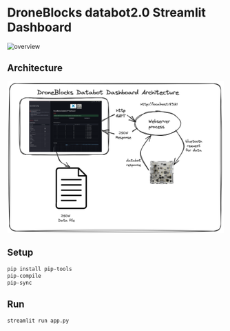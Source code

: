 # DroneBlocks databot2.0 Streamlit Dashboard

![overview](./docs/overview.gif)

## Architecture

![arch](./media/arch.png)

## Setup

```text
pip install pip-tools
pip-compile
pip-sync
```

## Run

```shell
streamlit run app.py
```


